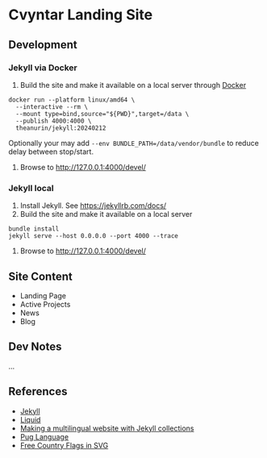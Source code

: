 # Cvyntar Landing Site

## Development

### Jekyll via Docker

1. Build the site and make it available on a local server through [Docker](https://www.docker.com/)
  ```shell
  docker run --platform linux/amd64 \
    --interactive --rm \
    --mount type=bind,source="${PWD}",target=/data \
    --publish 4000:4000 \
    theanurin/jekyll:20240212
  ```
  Optionally your may add `--env BUNDLE_PATH=/data/vendor/bundle` to reduce delay between stop/start.
1. Browse to http://127.0.0.1:4000/devel/

### Jekyll local

1. Install Jekyll. See https://jekyllrb.com/docs/
1. Build the site and make it available on a local server
  ```shell
  bundle install
  jekyll serve --host 0.0.0.0 --port 4000 --trace
  ```
1. Browse to http://127.0.0.1:4000/devel/

## Site Content

- Landing Page
- Active Projects
- News
- Blog

## Dev Notes

...

## References

- [Jekyll](https://jekyllrb.com)
- [Liquid](https://shopify.github.io/liquid/)
- [Making a multilingual website with Jekyll collections](https://www.kooslooijesteijn.net/blog/multilingual-website-with-jekyll-collections)
- [Pug Language](https://pugjs.org)
- [Free Country Flags in SVG](https://flagicons.lipis.dev/)
